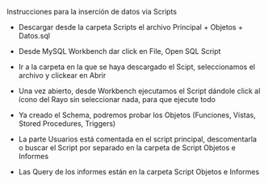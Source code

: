 Instrucciones para la inserción de datos via Scripts

- Descargar desde la carpeta Scripts el archivo Principal + Objetos + Datos.sql
- Desde MySQL Workbench dar click en File, Open SQL Script
- Ir a la carpeta en la que se haya descargado el Scipt, seleccionamos el archivo y clickear en Abrir
- Una vez abierto, desde Workbench ejecutamos el Script dándole click al ícono del Rayo sin seleccionar nada, para que ejecute todo
- Ya creado el Schema, podremos probar los Objetos (Funciones, Vistas, Stored Procedures, Triggers)

- La parte Usuarios está comentada en el script principal, descomentarla o buscar el Script por separado en la carpeta de Script Objetos e Informes
- Las Query de los informes están en la carpeta Script Objetos e Informes
  
